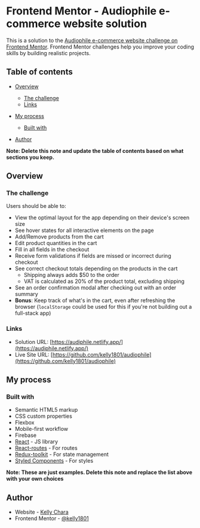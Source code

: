# Frontend Mentor - Audiophile e-commerce website solution

This is a solution to the [Audiophile e-commerce website challenge on Frontend Mentor](https://www.frontendmentor.io/challenges/audiophile-ecommerce-website-C8cuSd_wx). Frontend Mentor challenges help you improve your coding skills by building realistic projects.

## Table of contents

- [Overview](#overview)
    - [The challenge](#the-challenge)
    - [Links](#links)
- [My process](#my-process)
    - [Built with](#built-with)
   
- [Author](#author)


**Note: Delete this note and update the table of contents based on what sections you keep.**

## Overview

### The challenge

Users should be able to:

- View the optimal layout for the app depending on their device's screen size
- See hover states for all interactive elements on the page
- Add/Remove products from the cart
- Edit product quantities in the cart
- Fill in all fields in the checkout
- Receive form validations if fields are missed or incorrect during checkout
- See correct checkout totals depending on the products in the cart
    - Shipping always adds $50 to the order
    - VAT is calculated as 20% of the product total, excluding shipping
- See an order confirmation modal after checking out with an order summary
- **Bonus**: Keep track of what's in the cart, even after refreshing the browser (`localStorage` could be used for this if you're not building out a full-stack app)


### Links

- Solution URL: [https://audiphile.netlify.app/](https://audiphile.netlify.app/)
- Live Site URL: [https://github.com/kelly1801/audiophile](https://github.com/kelly1801/audiophile)

## My process

### Built with

- Semantic HTML5 markup
- CSS custom properties
- Flexbox
- Mobile-first workflow
- Firebase
- [React](https://reactjs.org/) - JS library
- [React-routes](https://reactrouter.com/en/main) - For routes
- [Redux-toolkit](https://redux.js.org/) - For state management
- [Styled Components](https://styled-components.com/) - For styles

**Note: These are just examples. Delete this note and replace the list above with your own choices**


## Author

- Website - [Kelly Chara](https://kellys-portfolio.netlify.app/)
- Frontend Mentor - [@kelly1801](https://www.frontendmentor.io/profile/kelly1801)



